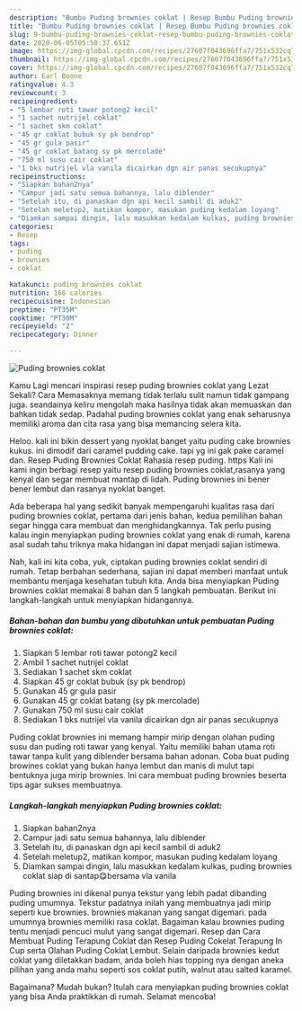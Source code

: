 ```yaml
---
description: "Bumbu Puding brownies coklat | Resep Bumbu Puding brownies coklat Yang Enak dan Simpel"
title: "Bumbu Puding brownies coklat | Resep Bumbu Puding brownies coklat Yang Enak dan Simpel"
slug: 9-bumbu-puding-brownies-coklat-resep-bumbu-puding-brownies-coklat-yang-enak-dan-simpel
date: 2020-06-05T05:58:37.651Z
image: https://img-global.cpcdn.com/recipes/27607f043696ffa7/751x532cq70/puding-brownies-coklat-foto-resep-utama.jpg
thumbnail: https://img-global.cpcdn.com/recipes/27607f043696ffa7/751x532cq70/puding-brownies-coklat-foto-resep-utama.jpg
cover: https://img-global.cpcdn.com/recipes/27607f043696ffa7/751x532cq70/puding-brownies-coklat-foto-resep-utama.jpg
author: Earl Boone
ratingvalue: 4.3
reviewcount: 3
recipeingredient:
- "5 lembar roti tawar potong2 kecil"
- "1 sachet nutrijel coklat"
- "1 sachet skm coklat"
- "45 gr coklat bubuk sy pk bendrop"
- "45 gr gula pasir"
- "45 gr coklat batang sy pk mercolade"
- "750 ml susu cair coklat"
- "1 bks nutrijel vla vanila dicairkan dgn air panas secukupnya"
recipeinstructions:
- "Siapkan bahan2nya"
- "Campur jadi satu semua bahannya, lalu diblender"
- "Setelah itu, di panaskan dgn api kecil sambil di aduk2"
- "Setelah meletup2, matikan kompor, masukan puding kedalam loyang"
- "Diamkan sampai dingin, lalu masukkan kedalam kulkas, puding brownies coklat siap di santap😋bersama vla vanila"
categories:
- Resep
tags:
- puding
- brownies
- coklat

katakunci: puding brownies coklat 
nutrition: 166 calories
recipecuisine: Indonesian
preptime: "PT35M"
cooktime: "PT30M"
recipeyield: "2"
recipecategory: Dinner

---
```



![Puding brownies coklat](https://img-global.cpcdn.com/recipes/27607f043696ffa7/751x532cq70/puding-brownies-coklat-foto-resep-utama.jpg)

Kamu Lagi mencari inspirasi resep puding brownies coklat yang Lezat Sekali? Cara Memasaknya memang tidak terlalu sulit namun tidak gampang juga. seandainya keliru mengolah maka hasilnya tidak akan memuaskan dan bahkan tidak sedap. Padahal puding brownies coklat yang enak seharusnya memiliki aroma dan cita rasa yang bisa memancing selera kita.

Heloo. kali ini bikin dessert yang nyoklat banget yaitu puding cake brownies kukus. ini dimodif dari caramel pudding cake. tapi yg ini gak pake caramel dan. Resep Puding Brownies Coklat Rahasia resep puding. https Kali ini kami ingin berbagi resep yaitu resep puding brownies coklat,rasanya yang kenyal dan segar membuat mantap di lidah. Puding brownies ini bener bener lembut dan rasanya nyoklat banget.

Ada beberapa hal yang sedikit banyak mempengaruhi kualitas rasa dari puding brownies coklat, pertama dari jenis bahan, kedua pemilihan bahan segar hingga cara membuat dan menghidangkannya. Tak perlu pusing kalau ingin menyiapkan puding brownies coklat yang enak di rumah, karena asal sudah tahu triknya maka hidangan ini dapat menjadi sajian istimewa.


Nah, kali ini kita coba, yuk, ciptakan puding brownies coklat sendiri di rumah. Tetap berbahan sederhana, sajian ini dapat memberi manfaat untuk membantu menjaga kesehatan tubuh kita. Anda bisa menyiapkan Puding brownies coklat memakai 8 bahan dan 5 langkah pembuatan. Berikut ini langkah-langkah untuk menyiapkan hidangannya.

<!--inarticleads1-->

##### Bahan-bahan dan bumbu yang dibutuhkan untuk pembuatan Puding brownies coklat:

1. Siapkan 5 lembar roti tawar potong2 kecil
1. Ambil 1 sachet nutrijel coklat
1. Sediakan 1 sachet skm coklat
1. Siapkan 45 gr coklat bubuk (sy pk bendrop)
1. Gunakan 45 gr gula pasir
1. Gunakan 45 gr coklat batang (sy pk mercolade)
1. Gunakan 750 ml susu cair coklat
1. Sediakan 1 bks nutrijel vla vanila dicairkan dgn air panas secukupnya


Puding coklat brownies ini memang hampir mirip dengan olahan puding susu dan puding roti tawar yang kenyal. Yaitu memiliki bahan utama roti tawar tanpa kulit yang diblender bersama bahan adonan. Coba buat puding browines coklat yang bukan hanya lembut dan manis di mulut tapi bentuknya juga mirip brownies. Ini cara membuat puding brownies beserta tips agar sukses membuatnya. 

<!--inarticleads2-->

##### Langkah-langkah menyiapkan Puding brownies coklat:

1. Siapkan bahan2nya
1. Campur jadi satu semua bahannya, lalu diblender
1. Setelah itu, di panaskan dgn api kecil sambil di aduk2
1. Setelah meletup2, matikan kompor, masukan puding kedalam loyang
1. Diamkan sampai dingin, lalu masukkan kedalam kulkas, puding brownies coklat siap di santap😋bersama vla vanila


Puding brownies ini dikenal punya tekstur yang lebih padat dibanding puding umumnya. Tekstur padatnya inilah yang membuatnya jadi mirip seperti kue brownies. brownies makanan yang sangat digemari. pada umumnya brownies memiliki rasa coklat. Bagaiman kalau brownies puding tentu menjadi pencuci mulut yang sangat digemari. Resep dan Cara Membuat Puding Terapung Coklat dan Resep Puding Cokelat Terapung In Cup serta Olahan Puding Coklat Lembut. Selain daripada brownies kedut coklat yang diletakkan badam, anda boleh hias topping nya dengan aneka pilihan yang anda mahu seperti sos coklat putih, walnut atau salted karamel. 

Bagaimana? Mudah bukan? Itulah cara menyiapkan puding brownies coklat yang bisa Anda praktikkan di rumah. Selamat mencoba!
